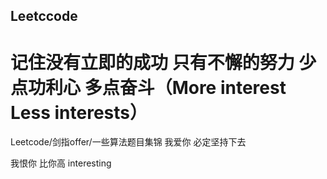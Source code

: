## Leetccode
# 记住没有立即的成功 只有不懈的努力 少点功利心 多点奋斗（More interest Less interests） 

Leetcode/剑指offer/一些算法题目集锦
我爱你 必定坚持下去

我恨你 比你高
interesting